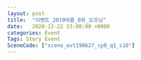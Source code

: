 ```yaml
---
layout: post
title:  "이벤트_2019여름_0화_오프닝"
date:   2020-12-22 13:00:00 +0000
categories: Event
Tags: Story Event
SceneCode: ["scene_evt190627_cp0_q1_s10"]
---
```

